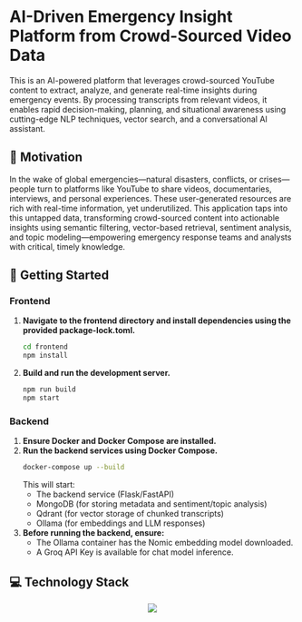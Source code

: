 # AI-Driven Emergency Insight Platform from Crowd-Sourced Video Data 

This is an AI-powered platform that leverages crowd-sourced YouTube content to extract, analyze, and generate real-time insights during emergency events. By processing transcripts from relevant videos, it enables rapid decision-making, planning, and situational awareness using cutting-edge NLP techniques, vector search, and a conversational AI assistant.

## 🌱 Motivation
In the wake of global emergencies—natural disasters, conflicts, or crises—people turn to platforms like YouTube to share videos, documentaries, interviews, and personal experiences. These user-generated resources are rich with real-time information, yet underutilized. This application taps into this untapped data, transforming crowd-sourced content into actionable insights using semantic filtering, vector-based retrieval, sentiment analysis, and topic modeling—empowering emergency response teams and analysts with critical, timely knowledge.

## 🚀 Getting Started
### Frontend
1. **Navigate to the frontend directory and install dependencies using the provided package-lock.toml.**
   ```bash
   cd frontend
   npm install
   ```
2. **Build and run the development server.**
   ```bash
   npm run build
   npm start
   ```
### Backend
1. **Ensure Docker and Docker Compose are installed.**
2. **Run the backend services using Docker Compose.**
   ```bash
   docker-compose up --build
   ```
   This will start:
   - The backend service (Flask/FastAPI)
   - MongoDB (for storing metadata and sentiment/topic analysis)
   - Qdrant (for vector storage of chunked transcripts)
   - Ollama (for embeddings and LLM responses)
3. **Before running the backend, ensure:**
   - The Ollama container has the Nomic embedding model downloaded.
   - A Groq API Key is available for chat model inference.
  
## 💻 Technology Stack
<p align="center">
  <a href="https://go-skill-icons.vercel.app/">
    <img
      src="https://go-skill-icons.vercel.app/api/icons?i=python,typescript,fastapi,nextjs,tailwindcss,docker,langchain,ollama,groq,youtube"
    />
  </a>
</p>

